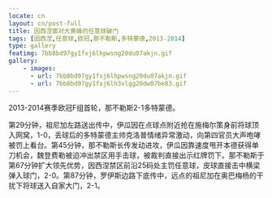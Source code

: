 ```yaml
---
locate: cn
layout: cn/post-full
title: 因西涅面对大黄蜂的任意球破门
tags: [因西涅,任意球,欧冠,那不勒斯,多特蒙德,2013-2014]
type: gallery
featimg: 7bb8bd97gy1fxj6lhpwsng20du07akjn.gif
gallery:
    - images:
      - url: 7bb8bd97gy1fxj6lhpwsng20du07akjn.gif
      - url: 7bb8bd97gy1fxj6lh3vlgg20dw07be83.gif
---
```


2013-2014赛季欧冠F组首轮，那不勒斯2-1多特蒙德。

第29分钟，祖尼加左路送出传中，伊瓜因在点球点附近抢在施梅尔策身前将球顶入网窝，1-0，丢球后的多特蒙德主帅克洛普情绪异常激动，向第四官员大声咆哮被罚上看台。第45分钟，那不勒斯长传发动进攻，伊瓜因靠速度甩开本德获得单刀机会，魏登费勒被迫冲出禁区用手击球，被裁判直接出示红牌罚下。那不勒斯于第67分钟扩大领先优势，因西涅禁区前沿25码处主罚任意球，皮球直接击中横梁弹入球门，2-0。第87分钟，罗伊斯边路下底传中，远点的祖尼加在奥巴梅杨的干扰下将球送入自家大门，2-1。